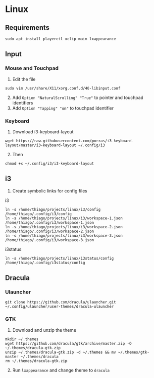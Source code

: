 # Linux

## Requirements

```
sudo apt install playerctl xclip maim lxappearance
```

## Input

### Mouse and Touchpad

1. Edit the file

```
sudo vim /usr/share/X11/xorg.conf.d/40-libinput.conf
```

2. Add `Option "NaturalScrolling" "True"` to pointer and touchpad identifiers
3. Add `Option "Tapping" "on"` to touchpad identifier

### Keyboard

1. Download i3-keyboard-layout

```
wget https://raw.githubusercontent.com/porras/i3-keyboard-layout/master/i3-keyboard-layout ~/.config/i3
```

2. Then

```
chmod +x ~/.config/i3/i3-keyboard-layout
```

## i3

1. Create symbolic links for config files

i3

```
ln -s /home/thiago/projects/linux/i3/config /home/thiago/.config/i3/config
ln -s /home/thiago/projects/linux/i3/workspace-1.json /home/thiago/.config/i3/workspace-1.json
ln -s /home/thiago/projects/linux/i3/workspace-2.json /home/thiago/.config/i3/workspace-2.json
ln -s /home/thiago/projects/linux/i3/workspace-3.json /home/thiago/.config/i3/workspace-3.json
```

i3status

```
ln -s /home/thiago/projects/linux/i3status/config /home/thiago/.config/i3status/config
```

## Dracula

### Ulauncher

```
git clone https://github.com/dracula/ulauncher.git ~/.config/ulauncher/user-themes/dracula-ulauncher
```

### GTK

1. Download and unzip the theme

```
mkdir ~/.themes
wget https://github.com/dracula/gtk/archive/master.zip -O ~/.themes/dracula-gtk.zip
unzip ~/.themes/dracula-gtk.zip -d ~/.themes && mv ~/.themes/gtk-master ~/.themes/dracula
rm ~/.themes/dracula-gtk.zip
```

2. Run `lxappearance` and change theme to `dracula`
